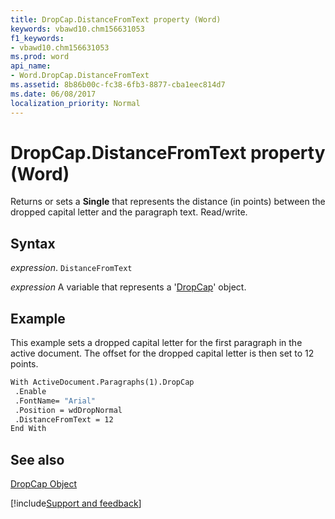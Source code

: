 ```yaml
---
title: DropCap.DistanceFromText property (Word)
keywords: vbawd10.chm156631053
f1_keywords:
- vbawd10.chm156631053
ms.prod: word
api_name:
- Word.DropCap.DistanceFromText
ms.assetid: 8b86b00c-fc38-6fb3-8877-cba1eec814d7
ms.date: 06/08/2017
localization_priority: Normal
---
```



# DropCap.DistanceFromText property (Word)

Returns or sets a  **Single** that represents the distance (in points) between the dropped capital letter and the paragraph text. Read/write.


## Syntax

_expression_. `DistanceFromText`

_expression_ A variable that represents a '[DropCap](Word.DropCap.md)' object.


## Example

This example sets a dropped capital letter for the first paragraph in the active document. The offset for the dropped capital letter is then set to 12 points.


```vb
With ActiveDocument.Paragraphs(1).DropCap 
 .Enable 
 .FontName= "Arial" 
 .Position = wdDropNormal 
 .DistanceFromText = 12 
End With
```


## See also


[DropCap Object](Word.DropCap.md)

[!include[Support and feedback](~/includes/feedback-boilerplate.md)]